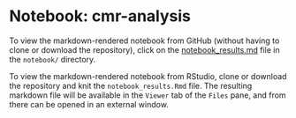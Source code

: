# Notebook: cmr-analysis

To view the markdown-rendered notebook from GitHub (without having to clone or download the repository), click on the [notebook_results.md](https://github.com/SNARL1/cmr-analysis/blob/main/doc/notebook/notebook_results.md) file in the `notebook/` directory.

To view the markdown-rendered notebook from RStudio, clone or download the repository and knit the `notebook_results.Rmd` file.
The resulting markdown file will be available in the `Viewer` tab of the `Files` pane, and from there can be opened in an external window. 
